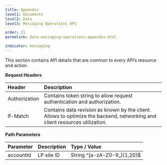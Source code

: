 ```yaml
---
title: Appendix
level1: Documents
level2: Data
level3: Messaging Operations API

order: 21
permalink: data-messaging-operations-appendix.html

indicator: messaging
---
```


This section contains API details that are common to every API’s resource and action.

**Request Headers**

| Header | Description |
| :------ | :------------- |
| Authorization | Contains token string to allow request authentication and authorization. |
| If-Match | Contains data revision as known by the client. Allows to optimize the backend, networking and client resources utilization. |

**Path Parameters**

| Parameter | Description | Type / Value |
| :---------- | :------------- | :-------------- |
| accountId | LP site ID | String ^[a-zA-Z0-9_]{1,20}$ |




